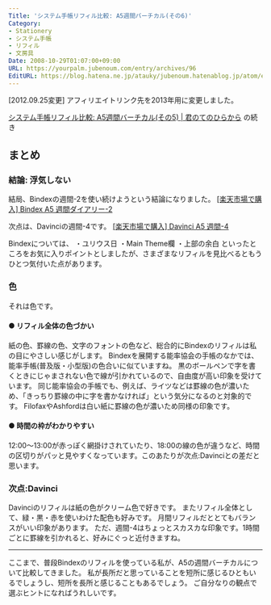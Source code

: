 ```yaml
---
Title: 'システム手帳リフィル比較: A5週間バーチカル(その6)'
Category:
- Stationery
- システム手帳
- リフィル
- 文房具
Date: 2008-10-29T01:07:00+09:00
URL: https://yourpalm.jubenoum.com/entry/archives/96
EditURL: https://blog.hatena.ne.jp/atauky/jubenoum.hatenablog.jp/atom/entry/6653458415120883727
---
```


[2012.09.25変更] アフィリエイトリンク先を2013年用に変更しました。

<a href="http://yourpalm.jubenoum.com/2008/10/%e3%82%b7%e3%82%b9%e3%83%86%e3%83%a0%e6%89%8b%e5%b8%b3%e3%83%aa%e3%83%95%e3%82%a3%e3%83%ab%e6%af%94%e8%bc%83-a5%e9%80%b1%e9%96%93%e3%83%90%e3%83%bc%e3%83%81%e3%82%ab%e3%83%ab%e3%81%9d%e3%81%ae5/">システム手帳リフィル比較: A5週間バーチカル(その5) | 君のてのひらから</a>
の続き

<h2>まとめ</h2>
<h3>結論: 浮気しない</h3>
結局、Bindexの週間-2を使い続けようという結論になりました。
<a href="http://hb.afl.rakuten.co.jp/hgc/0ad39042.bc5abd0b.0ad39043.2e40e101/?pc=http%3a%2f%2fitem.rakuten.co.jp%2fvoice%2fbinda5012%2f%3fscid%3daf_ich_link_txt&m=http%3a%2f%2fm.rakuten.co.jp%2fvoice%2fi%2f10006886%2f" target="_blank">[楽天市場で購入] Bindex A5 週間ダイアリー-2</a>

次点は、Davinciの週間-4です。
<a href="http://hb.afl.rakuten.co.jp/hgc/094870d3.25d097cd.094870d4.72781e88/?pc=http%3a%2f%2fitem.rakuten.co.jp%2fbungle%2f1011315%2f%3fscid%3daf_ich_link_txt&m=http%3a%2f%2fm.rakuten.co.jp%2fbungle%2fi%2f10003084%2f" target="_blank">[楽天市場で購入] Davinci A5 週間-4</a>

Bindexについては、
・ユリウス日
・Main Theme欄
・上部の余白
といったところをお気に入りポイントとしましたが、さまざまなリフィルを見比べるともうひとつ気付いた点があります。
<h3>色</h3>
それは色です。

<h4> ● リフィル全体の色づかい</h4>
紙の色、罫線の色、文字のフォントの色など、総合的にBindexのリフィルは私の目にやさしい感じがします。
Bindexを展開する能率協会の手帳のなかでは、能率手帳(普及版・小型版)の色合いに似ていますね。
黒のボールペンで字を書くときにじゃまされない色で線が引かれているので、自由度が高い印象を受けています。
同じ能率協会の手帳でも、例えば、ライツなどは罫線の色が濃いため、「きっちり罫線の中に字を書かなければ」という気分になるのと対象的です。
FilofaxやAshfordは白い紙に罫線の色が濃いため同様の印象です。

<h4>● 時間の枠がわかりやすい</h4>
12:00～13:00が赤っぽく網掛けされていたり、18:00の線の色が違うなど、時間の区切りがパッと見やすくなっています。このあたりが次点:Davinciとの差だと思います。
<h3>次点:Davinci</h3>
Davinciのリフィルは紙の色がクリーム色で好きです。
またリフィル全体として、緑・黒・赤を使いわけた配色も好みです。
月間リフィルだととてもバランスがいい印象があります。
ただ、週間-4はちょっとスカスカな印象です。1時間ごとに罫線を引かれると、好みにぐっと近付きますね。

<hr />

ここまで、普段Bindexのリフィルを使っている私が、A5の週間バーチカルについて比較してきました。
私が長所だと思っていることを短所に感じるひともいるでしょうし、短所を長所と感じることもあるでしょう。
ご自分なりの観点で選ぶヒントになればうれしいです。
